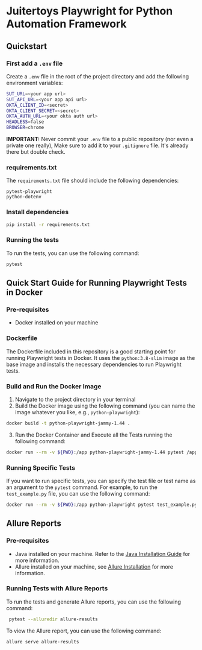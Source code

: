 # Juitertoys Playwright for Python Automation Framework
## Quickstart
### First add a `.env` file 
Create a `.env` file in the root of the project directory and add the following environment variables:
```bash
SUT_URL=<your app url>
SUT_API_URL=<your app api url>
OKTA_CLIENT_ID=<secret>
OKTA_CLIENT_SECRET=<secret>
OKTA_AUTH_URL=<your okta auth url>
HEADLESS=false
BROWSER=chrome
```
**IMPORTANT:** Never commit your `.env` file to a public repository (nor even a private one really), Make sure to add it to your `.gitignore` file. It's already there but double check.

### requirements.txt
The `requirements.txt` file should include the following dependencies:
```
pytest-playwright
python-dotenv
```
### Install dependencies
```bash
pip install -r requirements.txt
```
### Running the tests
To run the tests, you can use the following command:
```bash
pytest
```

## Quick Start Guide for Running Playwright Tests in Docker
### Pre-requisites
- Docker installed on your machine

### Dockerfile
The Dockerfile included in this repository is a good starting point for running Playwright tests in Docker. It uses the `python:3.8-slim` image as the base image and installs the necessary dependencies to run Playwright tests.

### Build and Run the Docker Image
1. Navigate to the project directory in your terminal
2. Build the Docker image using the following command (you can name the image whatever you like, e.g., `python-playwright`):
```bash
docker build -t python-playwright-jammy-1.44 .
```
3. Run the Docker Container and Execute all the Tests running the following command:
```bash
docker run --rm -v ${PWD}:/app python-playwright-jammy-1.44 pytest /app/tests 
```
### Running Specific Tests
If you want to run specific tests, you can specify the test file or test name as an argument to the `pytest` command. For example, to run the `test_example.py` file, you can use the following command:
```bash
docker run --rm -v ${PWD}:/app python-playwright pytest test_example.py
```

## Allure Reports
### Pre-requisites
- Java installed on your machine. Refer to the [Java Installation Guide](https://www.java.com/en/download/help/download_options.html) for more information.
- Allure installed on your machine, see [Allure Installation](https://allurereport.org/docs/install/) for more information.

### Running Tests with Allure Reports
To run the tests and generate Allure reports, you can use the following command:
```bash
 pytest --alluredir allure-results
```
To view the Allure report, you can use the following command:
```bash
allure serve allure-results
```
